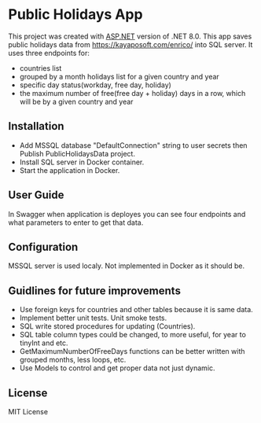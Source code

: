 # Public Holidays App

This project was created with [ASP.NET](https://dotnet.microsoft.com/en-us/apps/aspnet) version of .NET 8.0.
This app saves public holidays data from https://kayaposoft.com/enrico/ into SQL server.
It uses three endpoints for:

- countries list
- grouped by a month holidays list for a given country and year
- specific day status(workday, free day, holiday)
- the maximum number of free(free day + holiday) days in a row, which will be by a given country and year

## Installation

- Add MSSQL database "DefaultConnection" string to user secrets then Publish PublicHolidaysData project.
- Install SQL server in Docker container.
- Start the application in Docker.

## User Guide

In Swagger when application is deployes you can see four endpoints and what parameters to enter to get that data.

## Configuration

MSSQL server is used localy. Not implemented in Docker as it should be.

## Guidlines for future improvements

- Use foreign keys for countries and other tables because it is same data.
- Implement better unit tests. Unit smoke tests.
- SQL write stored procedures for updating (Countries).
- SQL table column types could be changed, to more useful, for year to tinyInt and etc.
- GetMaximumNumberOfFreeDays functions can be better written with grouped months, less loops, etc.
- Use Models to control and get proper data not just dynamic.

## License

MIT License
